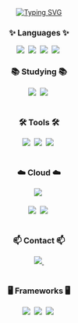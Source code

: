 <!--타이틀 부분-->
<div align="center">
  <a href="https://git.io/typing-svg" rel="nofollow"><img src="https://readme-typing-svg.demolab.com?font=Fira+Code&pause=1000&color=000000&random=false&width=435&lines=Hello+world%2C+Welcome+to+WONJIN's+GITHUB!" alt="Typing SVG" style="max-width: 100%;"></a>
</div>

<!--내용 부분-->
<h3 align="center">✨ Languages ✨</h3>
<div align="center">
  <img src="https://img.shields.io/badge/c-A8B9CC.svg?style=for-the-badge&logo=c&logoColor=white" />&nbsp
  <img src="https://img.shields.io/badge/c++-00599C.svg?style=for-the-badge&logo=c%2B%2B&logoColor=white" />&nbsp
  <img src="https://img.shields.io/badge/python-3776AB.svg?style=for-the-badge&logo=python&logoColor=white" />&nbsp
  <img src="https://img.shields.io/badge/java-007396.svg?style=for-the-badge&logo=java&logoColor=white" />&nbsp
</div>

<h3 align="center">📚 Studying 📚</h3>
<div align="center">
  <img src="https://img.shields.io/badge/C-A8B9CC.svg?style=for-the-badge&logo=c&logoColor=white" />&nbsp
  <img src="https://img.shields.io/badge/C++-00599C.svg?style=for-the-badge&logo=c%2B%2B&logoColor=white" />&nbsp
</div>

<br>

<h3 align="center">🛠 Tools 🛠</h3>
<div align="center">
  <img src="https://img.shields.io/badge/git-F05033.svg?style=for-the-badge&logo=git&logoColor=white" />&nbsp
  <img src="https://img.shields.io/badge/github-181717.svg?style=for-the-badge&logo=github&logoColor=white" />&nbsp
  <img src="https://img.shields.io/badge/Notion-F3F3F3.svg?style=for-the-badge&logo=notion&logoColor=black" />&nbsp
</div>

<br>

<h3 align="center">☁️ Cloud ☁️</h3>
<div align="center">
  <img src="https://img.shields.io/badge/AWS-232F3E.svg?style=for-the-badge&logo=amazon-aws&logoColor=white" />&nbsp
</div>

<br>

<div align="center">
  <img src="https://img.shields.io/badge/VSCode-2C2C32.svg?style=for-the-badge&logo=visual-studio-code&logoColor=22ABF3" />&nbsp
  <img src="https://img.shields.io/badge/Colab-2C2C32.svg?style=for-the-badge&logo=googlecolab&logoColor=F9AB00" />&nbsp
</div>

<br>

<h3 align="center">📫 Contact 📫</h3>
<div align="center">
  <a href="mailto:onejin123@naver.com">
    <img src="https://img.shields.io/badge/onejin123@naver.com-03C75A?style=for-the-badge&logo=naver&logoColor=white"/>&nbsp
  </a>
</div>

<br>

<h3 align="center">🖥️ Frameworks 🖥️</h3>
<div align="center">
  <img src="https://img.shields.io/badge/fastapi-009688.svg?style=for-the-badge&logo=fastapi&logoColor=white" />&nbsp
  <img src="https://img.shields.io/badge/svelte-FF3E00.svg?style=for-the-badge&logo=svelte&logoColor=white" />&nbsp
  <img src="https://img.shields.io/badge/diffusers-777BB4.svg?style=for-the-badge&logo=pytorch&logoColor=white" />&nbsp
</div>
